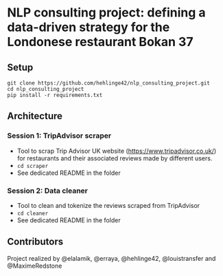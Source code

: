 # NLP consulting project: defining a data-driven strategy for the Londonese restaurant Bokan 37

## Setup

```
git clone https://github.com/hehlinge42/nlp_consulting_project.git
cd nlp_consulting_project
pip install -r requirements.txt
```

## Architecture

### Session 1: TripAdvisor scraper

* Tool to scrap Trip Advisor UK website (https://www.tripadvisor.co.uk/) for restaurants and their associated reviews made by different users.
* ``` cd scraper ```
* See dedicated README in the folder

### Session 2: Data cleaner

* Tool to clean and tokenize the reviews scraped from TripAdvisor
* ``` cd cleaner ```
* See dedicated README in the folder


## Contributors
Project realized by @elalamik, @erraya, @hehlinge42, @louistransfer and @MaximeRedstone
